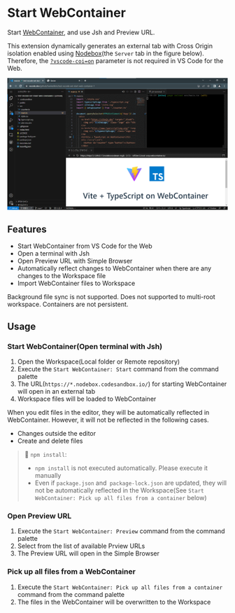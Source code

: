# Start WebContainer

Start [WebContainer](https://webcontainers.io/), and use Jsh and Preview URL.

This extension dynamically generates an external tab with Cross Origin isolation enabled using [Nodebox](https://sandpack.codesandbox.io/docs/advanced-usage/nodebox)(the `Server` tab in the figure below). Therefore, the [`?vscode-coi=on`](https://github.com/microsoft/vscode/issues/137884) parameter is not required in VS Code for the Web.

![Screenshot of Vite server running in Jsh terminal and previewing the page](images/screenshot.png)

## Features

- Start WebContainer from VS Code for the Web
- Open a terminal with Jsh
- Open Preview URL with Simple Browser
- Automatically reflect changes to WebContainer when there are any changes to the Workspace file
- Import WebContainer files to Workspace

Background file sync is not supported.
Does not supported to multi-root workspace.
Containers are not persistent.

## Usage

### Start WebContainer(Open terminal with Jsh)

1. Open the Workspace(Local folder or Remote repository)
2. Execute the `Start WebContainer: Start` command from the command palette
3. The URL(`https://*.nodebox.codesandbox.io/`) for starting WebContainer will open in an external tab
4. Workspace files will be loaded to WebContainer

When you edit files in the editor, they will be automatically reflected in WebContainer. However, it will not be reflected in the following cases.

- Changes outside the editor
- Create and delete files

> 📘 `npm install`:
>
> - `npm install` is not executed automatically. Please execute it manually
> - Even if `package.json` and` package-lock.json` are updated, they will not be automatically reflected in the Workspace(See `Start WebContainer: Pick up all files from a container` below)

### Open Preview URL

1. Execute the `Start WebContainer: Preview` command from the command palette
2. Select from the list of available Prview URLs
3. The Preview URL will open in the Simple Browser

### Pick up all files from a WebContainer

1. Execute the `Start WebContainer: Pick up all files from a container` command from the command palette
2. The files in the WebContainer will be overwritten to the Workspace
